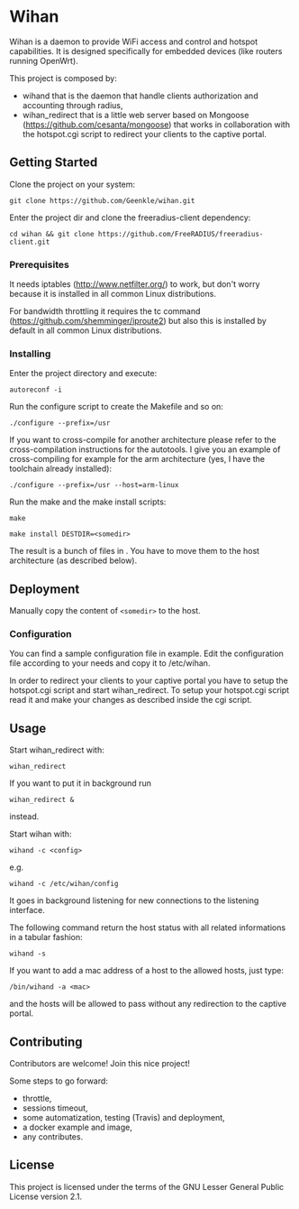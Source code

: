 # Wihan

Wihan is a daemon to provide WiFi access and control and hotspot capabilities. It is designed specifically for embedded devices (like routers running OpenWrt).

This project is composed by:

* wihand that is the daemon that handle clients authorization and accounting through radius,
* wihan_redirect that is a little web server based on Mongoose (https://github.com/cesanta/mongoose) that works in collaboration with the hotspot.cgi script to redirect your clients to the captive portal.

## Getting Started

Clone the project on your system:
```
git clone https://github.com/Geenkle/wihan.git
```

Enter the project dir and clone the freeradius-client dependency:
```
cd wihan && git clone https://github.com/FreeRADIUS/freeradius-client.git
```

### Prerequisites

It needs iptables (http://www.netfilter.org/) to work, but don't worry because it is installed in all common Linux distributions.

For bandwidth throttling it requires the tc command (https://github.com/shemminger/iproute2) but also this is installed by default in all common Linux distributions.

### Installing

Enter the project directory and execute:

```autoreconf -i```

Run the configure script to create the Makefile and so on:

```./configure --prefix=/usr```

If you want to cross-compile for another architecture please refer to the cross-compilation instructions for the autotools.
I give you an example of cross-compiling for example for the arm architecture (yes, I have the toolchain already installed):

```./configure --prefix=/usr --host=arm-linux```

Run the make and the make install scripts:

```make```

```make install DESTDIR=<somedir>```

The result is a bunch of files in <somedir>. You have to move them to the host architecture (as described below).

## Deployment

Manually copy the content of ```<somedir>``` to the host.

### Configuration

You can find a sample configuration file in example.
Edit the configuration file according to your needs and copy it to /etc/wihan.

In order to redirect your clients to your captive portal you have to setup the hotspot.cgi script and start wihan_redirect.
To setup your hotspot.cgi script read it and make your changes as described inside the cgi script.

## Usage

Start wihan_redirect with:

```
wihan_redirect
```

If you want to put it in background run

```
wihan_redirect &
```

instead.

Start wihan with:

```wihand -c <config>```

e.g.

```
wihand -c /etc/wihan/config
```

It goes in background listening for new connections to the listening interface.

The following command return the host status with all related informations in a tabular fashion:
```
wihand -s
```

If you want to add a mac address of a host to the allowed hosts, just type:
```
/bin/wihand -a <mac>
```
and the hosts will be allowed to pass without any redirection to the captive portal.

## Contributing

Contributors are welcome! Join this nice project!

Some steps to go forward:
- throttle,
- sessions timeout,
- some automatization, testing (Travis) and deployment,
- a docker example and image,
- any contributes.

## License

This project is licensed under the terms of the GNU Lesser General Public License version 2.1.
